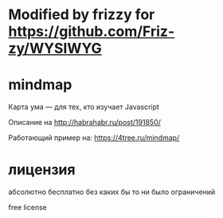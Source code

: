 Modified by frizzy for https://github.com/Friz-zy/WYSIWYG
=========================================================


mindmap
=======

Карта ума — для тех, кто изучает Javascript

Описание на http://habrahabr.ru/post/191850/

Работающий пример на: https://4tree.ru/mindmap/

лицензия
========
абсолютно бесплатно без каких бы то ни было ограничений

free license
